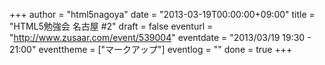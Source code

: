 +++
author = "html5nagoya"
date = "2013-03-19T00:00:00+09:00"
title = "HTML5勉強会 名古屋 #2"
draft = false
eventurl = "http://www.zusaar.com/event/539004"
eventdate = "2013/03/19 19:30 - 21:00"
eventtheme = ["マークアップ"]
eventlog = ""
done = true
+++

